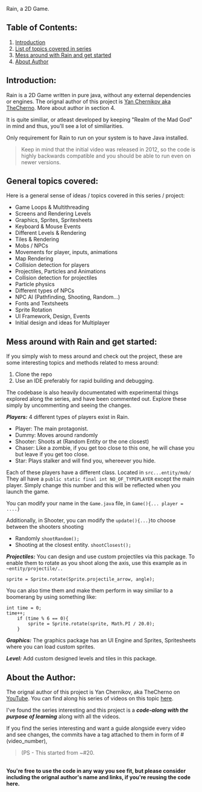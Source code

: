 Rain, a 2D Game.

## Table of Contents:

 1. [Introduction](#intro)
 2. [List of topics covered in series](#topic)
 3. [Mess around with Rain and get started](#messaround)
 4. [About Author](#about)


## Introduction: <a name="intro"> </a>
Rain is a 2D Game written in pure java, without any external dependencies or engines. The orignal author of this project is [Yan Chernikov aka TheCherno](https://www.youtube.com/user/TheChernoProject). More about author in section 4.

It is quite similiar, or atleast developed by keeping "Realm of the Mad God" in mind and thus, you'll see a lot of similiarities.

Only requirement for Rain to run on your system is to have Java installed.

> Keep in mind that the initial video was released in 2012, so the code
> is highly backwards compatible and you should be able to run even on
> newer versions.



## General topics covered:<a name="topic"> </a>
Here is a general sense of ideas / topics covered in this series / project:
 - Game Loops & Multithreading
 - Screens and Rendering Levels
 - Graphics, Sprites, Spritesheets
 - Keyboard & Mouse Events
 - Different Levels & Rendering
 - Tiles & Rendering
 - Mobs / NPCs
 - Movements for player, inputs, animations
 - Map Rendering
 - Collision detection for players
 - Projectiles, Particles and Animations
 - Collision detection for projectiles
 - Particle physics
 - Different types of NPCs
 - NPC AI (Pathfinding, Shooting, Random...)
 - Fonts and Textsheets
 - Sprite Rotation
 - UI Framework, Design, Events
 - Initial design and ideas for Multiplayer

## Mess around with Rain and get started:<a name="messaround"> </a>
If you simply wish to mess around and check out the project, these are some interesting topics and methods related to mess around:

 1. Clone the repo
 2. Use an IDE preferably for rapid building and debugging.

The codebase is also heavily documentated with experimental things explored along the series, and have been commented out. Explore these simply by uncommenting and seeing the changes.

***Players:***
4 different types of players exist in Rain.

- Player: The main protagonist.
 - Dummy: Moves around randomly
 - Shooter: Shoots at (Random Entity or the one closest)
 - Chaser: Like a zombie, if you get too close to this one, he will chase you 	           but leave if you get too close.
 - Star: Plays stalker and will find you, whereever you hide.

Each of these players have a different class. Located in `src...entity/mob/`
They all have a 
`public static final int NO_OF_TYPEPLAYER` except the main player.
Simply change this number and this will be reflected when you launch the game.

You can modify your name in the `Game.java` file, in `Game(){...
player = ....}`

Additionally, in Shooter, you can modify the `update(){...}`to choose between the shooters shooting

- Randomly `shootRandom();  
`
- Shooting at the closest entity. `shootClosest();`

***Projectiles:***
You can design and use custom projectiles via this package.
To enable them to rotate as you shoot along the axis, use this example as in `~entity/projectile/..`

    sprite = Sprite.rotate(Sprite.projectile_arrow, angle);
    
You can also time them and make them perform in way similiar to a boomerang by using something like:

    int time = 0;
    time++;  
        if (time % 6 == 0){  
            sprite = Sprite.rotate(sprite, Math.PI / 20.0);  
        }

***Graphics:***
The graphics package has an UI Engine and Sprites, Spritesheets where you can load custom sprites.

***Level:***
Add custom designed levels and tiles in this package.

## About the Author:<a name="about"> </a>

The orignal author of this project is Yan Chernikov, aka TheCherno on [YouTube](https://www.youtube.com/user/TheChernoProject).
You can find along his series of videos on this topic [here](https://www.youtube.com/playlist?list=PLlrATfBNZ98eOOCk2fOFg7Qg5yoQfFAdf). 

I've found the series interesting and this project is a ***code-along with the purpose of learning*** along with all the videos.

If you find the series interesting and want a guide alongside every video and see changes, the commits have a tag attached to them in form of 
#(video_number), 

> (PS - This started from ~#20.


**<br />You're free to use the code in any way you see fit, but please consider including the orignal author's name and links, if you're reusing the code here.**

 
